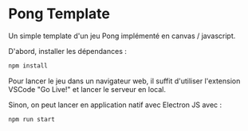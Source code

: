# Pong Template

Un simple template d'un jeu Pong implémenté en canvas / javascript.

D'abord, installer les dépendances :

```bash
npm install
```

Pour lancer le jeu dans un navigateur web, il suffit d'utiliser l'extension VSCode "Go Live!" et lancer le serveur en local.

Sinon, on peut lancer en application natif avec Electron JS avec :

```bash
npm run start
```

